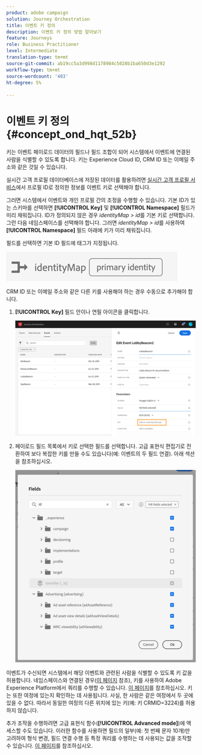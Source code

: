 ```yaml
---
product: adobe campaign
solution: Journey Orchestration
title: 이벤트 키 정의
description: 이벤트 키 정의 방법 알아보기
feature: Journeys
role: Business Practitioner
level: Intermediate
translation-type: tm+mt
source-git-commit: ab19cc5a3d998d1178984c5028b1ba650d3e1292
workflow-type: tm+mt
source-wordcount: '403'
ht-degree: 5%

---
```



# 이벤트 키 정의 {#concept_ond_hqt_52b}

키는 이벤트 페이로드 데이터의 필드나 필드 조합이 되어 시스템에서 이벤트에 연결된 사람을 식별할 수 있도록 합니다. 키는 Experience Cloud ID, CRM ID 또는 이메일 주소와 같은 것일 수 있습니다.

실시간 고객 프로필 데이터베이스에 저장된 데이터를 활용하려면 [실시간 고객 프로필 서비스](https://docs.adobe.com/content/help/ko-KR/experience-platform/profile/home.html)에서 프로필 ID로 정의한 정보를 이벤트 키로 선택해야 합니다.

그러면 시스템에서 이벤트와 개인 프로필 간의 조정을 수행할 수 있습니다. 기본 ID가 있는 스키마를 선택하면 **[!UICONTROL Key]** 및 **[!UICONTROL Namespace]** 필드가 미리 채워집니다. ID가 정의되지 않은 경우 _identityMap > id_&#x200B;를 기본 키로 선택합니다. 그런 다음 네임스페이스를 선택해야 합니다. 그러면 _identityMap > id_&#x200B;를 사용하여 **[!UICONTROL Namespace]** 필드 아래에 키가 미리 채워집니다.

필드를 선택하면 기본 ID 필드에 태그가 지정됩니다.

![](../assets/primary-identity.png)

CRM ID 또는 이메일 주소와 같은 다른 키를 사용해야 하는 경우 수동으로 추가해야 합니다.

1. **[!UICONTROL Key]** 필드 안이나 연필 아이콘을 클릭합니다.

   ![](../assets/journey16.png)

1. 페이로드 필드 목록에서 키로 선택한 필드를 선택합니다. 고급 표현식 편집기로 전환하여 보다 복잡한 키를 만들 수도 있습니다(예: 이벤트의 두 필드 연결). 아래 섹션을 참조하십시오.

   ![](../assets/journey20.png)

이벤트가 수신되면 시스템에서 해당 이벤트와 관련된 사람을 식별할 수 있도록 키 값을 허용합니다. 네임스페이스와 연결된 경우([이 페이지](../event/selecting-the-namespace.md) 참조), 키를 사용하여 Adobe Experience Platform에서 쿼리를 수행할 수 있습니다. [이 페이지](../building-journeys/about-orchestration-activities.md)를 참조하십시오.
키는 또한 여정에 있는지 확인하는 데 사용됩니다. 사실, 한 사람은 같은 여정에서 두 곳에 있을 수 없다. 따라서 동일한 여정의 다른 위치에 있는 키(예: 키 CRMID=3224)를 허용하지 않습니다.

추가 조작을 수행하려면 고급 표현식 함수(**[!UICONTROL Advanced mode]**)에 액세스할 수도 있습니다. 이러한 함수를 사용하면 필드의 일부(예: 첫 번째 문자 10개)만 고려하여 형식 변경, 필드 연결 수행 등 특정 쿼리를 수행하는 데 사용되는 값을 조작할 수 있습니다. [이 페이지](../expression/expressionadvanced.md)를 참조하십시오.
